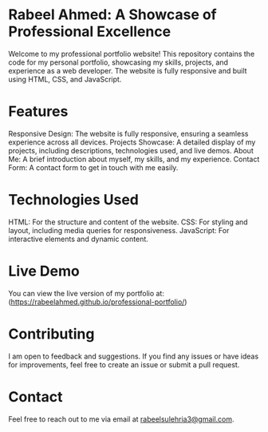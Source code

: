 # **Rabeel Ahmed: A Showcase of Professional Excellence**
Welcome to my professional portfolio website! This repository contains the code for my personal portfolio, showcasing my skills, projects, and experience as a web developer. The website is fully responsive and built using HTML, CSS, and JavaScript.

# **Features**
Responsive Design: The website is fully responsive, ensuring a seamless experience across all devices.
Projects Showcase: A detailed display of my projects, including descriptions, technologies used, and live demos.
About Me: A brief introduction about myself, my skills, and my experience.
Contact Form: A contact form to get in touch with me easily.

# **Technologies Used**
HTML: For the structure and content of the website.
CSS: For styling and layout, including media queries for responsiveness.
JavaScript: For interactive elements and dynamic content.

# **Live Demo**
You can view the live version of my portfolio at:(https://rabeelahmed.github.io/professional-portfolio/)

# **Contributing**
I am open to feedback and suggestions. If you find any issues or have ideas for improvements, feel free to create an issue or submit a pull request.

# **Contact**
Feel free to reach out to me via email at rabeelsulehria3@gmail.com.
